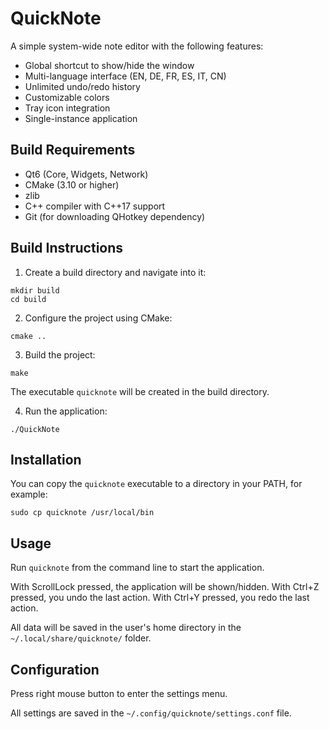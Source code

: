 # QuickNote

A simple system-wide note editor with the following features:
- Global shortcut to show/hide the window
- Multi-language interface (EN, DE, FR, ES, IT, CN)
- Unlimited undo/redo history
- Customizable colors
- Tray icon integration
- Single-instance application

## Build Requirements

- Qt6 (Core, Widgets, Network)
- CMake (3.10 or higher)
- zlib
- C++ compiler with C++17 support
- Git (for downloading QHotkey dependency)

## Build Instructions

1. Create a build directory and navigate into it:

```
mkdir build
cd build
```

2. Configure the project using CMake:

```
cmake ..
```

3. Build the project:

```
make
```

The executable `quicknote` will be created in the build directory.

4. Run the application:

```
./QuickNote
```

## Installation

You can copy the `quicknote` executable to a directory in your PATH, for example:

```
sudo cp quicknote /usr/local/bin
```

## Usage

Run `quicknote` from the command line to start the application.

With ScrollLock pressed, the application will be shown/hidden.
With Ctrl+Z pressed, you undo the last action.
With Ctrl+Y pressed, you redo the last action.

All data will be saved in the user's home directory in the `~/.local/share/quicknote/` folder.


## Configuration

Press right mouse button to enter the settings menu.

All settings are saved in the `~/.config/quicknote/settings.conf` file.